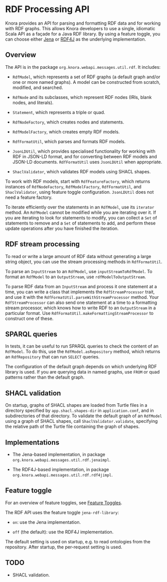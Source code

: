 <!---
Copyright © 2015-2021 the contributors (see Contributors.md).

This file is part of DSP — DaSCH Service Platform.

DSP is free software: you can redistribute it and/or modify
it under the terms of the GNU Affero General Public License as published
by the Free Software Foundation, either version 3 of the License, or
(at your option) any later version.

DSP is distributed in the hope that it will be useful,
but WITHOUT ANY WARRANTY; without even the implied warranty of
MERCHANTABILITY or FITNESS FOR A PARTICULAR PURPOSE.  See the
GNU Affero General Public License for more details.

You should have received a copy of the GNU Affero General Public
License along with DSP.  If not, see <http://www.gnu.org/licenses/>.
-->

# RDF Processing API

Knora provides an API for parsing and formatting RDF data and
for working with RDF graphs. This allows Knora developers to use a single,
idiomatic Scala API as a façade for a Java RDF library.
By using a feature toggle, you can choose either
[Jena](https://jena.apache.org/tutorials/rdf_api.html)
or
[RDF4J](https://rdf4j.org/documentation/programming/)
as the underlying implementation.


## Overview

The API is in the package `org.knora.webapi.messages.util.rdf`. It includes:

- `RdfModel`, which represents a set of RDF graphs (a default graph and/or one or more named graphs).
  A model can be constructed from scratch, modified, and searched.

- `RdfNode` and its subclasses, which represent RDF nodes (IRIs, blank nodes, and literals).

- `Statement`, which represents a triple or quad.

- `RdfNodeFactory`, which creates nodes and statements.

- `RdfModelFactory`, which creates empty RDF models.

- `RdfFormatUtil`, which parses and formats RDF models.

- `JsonLDUtil`, which provides specialised functionality for working
  with RDF in JSON-LD format, and for converting between RDF models
  and JSON-LD documents. `RdfFormatUtil` uses `JsonLDUtil` when appropriate.
  
- `ShaclValidator`, which validates RDF models using SHACL shapes.

To work with RDF models, start with `RdfFeatureFactory`, which returns instances
of `RdfNodeFactory`, `RdfModelFactory`, `RdfFormatUtil`, and `ShaclValidator`,
using feature toggle configuration. `JsonLDUtil` does not need a feature factory.

To iterate efficiently over the statements in an `RdfModel`, use its `iterator` method.
An `RdfModel` cannot be modified while you are iterating over it.
If you are iterating to look for statements to modify, you can
collect a `Set` of statements to remove and a `Set` of statements
to add, and perform these update operations after you have finished
the iteration.

## RDF stream processing

To read or write a large amount of RDF data without generating a large string
object, you can use the stream processing methods in `RdfFormatUtil`.

To parse an `InputStream` to an `RdfModel`, use `inputStreamToRdfModel`.
To format an `RdfModel` to an `OutputStream`, use `rdfModelToOutputStream`.

To parse RDF data from an `InputStream` and process it one statement at a time,
you can write a class that implements the `RdfStreamProcessor` trait, and
use it with the `RdfFormatUtil.parseWithStreamProcessor` method.
Your `RdfStreamProcessor` can also send one statement at a time to a
formatting stream processor, which knows how to write RDF to an `OutputStream`
in a particular format. Use `RdfFormatUtil.makeFormattingStreamProcessor` to
construct one of these.


## SPARQL queries

In tests, it can be useful to run SPARQL queries to check the content of
an `RdfModel`. To do this, use the `RdfModel.asRepository` method, which
returns an `RdfRepository` that can run `SELECT` queries.

The configuration of the default graph depends on which underlying
RDF library is used. If you are querying data in named graphs, use `FROM`
or quad patterns rather than the default graph.


## SHACL validation

On startup, graphs of SHACL shapes are loaded from Turtle files in a directory specified
by `app.shacl.shapes-dir` in `application.conf`, and in subdirectories of
that directory. To validate the default graph of an `RdfModel` using a graph of
SHACL shapes, call `ShaclValidator.validate`, specifying the relative path of the
Turtle file containing the graph of shapes.


## Implementations

- The Jena-based implementation, in package `org.knora.webapi.messages.util.rdf.jenaimpl`.

- The RDF4J-based implementation, in package `org.knora.webapi.messages.util.rdf.rdf4jimpl`.


## Feature toggle

For an overview of feature toggles, see [Feature Toggles](feature-toggles.md).

The RDF API uses the feature toggle `jena-rdf-library`:

- `on`: use the Jena implementation.

- `off` (the default): use the RDF4J implementation.

The default setting is used on startup, e.g. to read ontologies from the
repository. After startup, the per-request setting is used.


## TODO

- SHACL validation.
